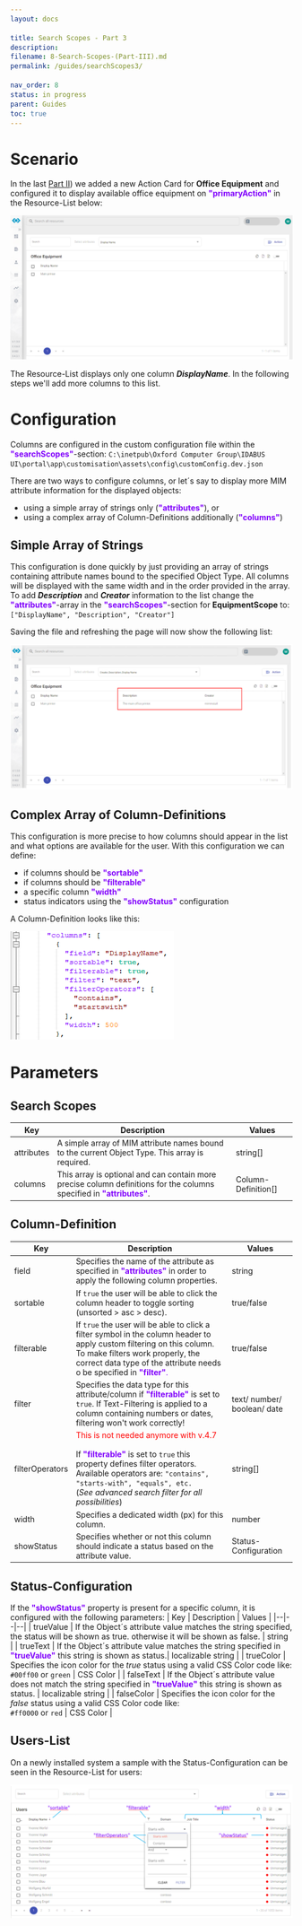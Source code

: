 ```yaml
---
layout: docs

title: Search Scopes - Part 3
description:
filename: 8-Search-Scopes-(Part-III).md
permalink: /guides/searchScopes3/

nav_order: 8
status: in progress
parent: Guides
toc: true
---
```


# Scenario

In the last [Part II](/guides/searchScopes2/)) we added a new Action Card for **Office Equipment** and configured it to display available office equipment on <span style="color: #8000FC">**"primaryAction"**</span> in the Resource-List below:

![image.png](/img/image-c3fe09de-7790-425f-90e1-888825036330.png)


The Resource-List displays only one column _**DisplayName**_. In the following steps we'll add more columns to this list.

# Configuration

Columns are configured in the custom configuration file within the <span style="color: #8000FC">**"searchScopes"**</span>-section:
`C:\inetpub\Oxford Computer Group\IDABUS UI\portal\app\customisation\assets\config\customConfig.dev.json`

There are two ways to configure columns, or let´s say to display more MIM attribute information for the displayed objects:

- using a simple array of strings only (<span style="color: #8000FC">**"attributes"**</span>), or
- using a complex array of Column-Definitions additionally (<span style="color: #8000FC">**"columns"**</span>)

## Simple Array of Strings

This configuration is done quickly by just providing an array of strings containing attribute names bound to the specified Object Type. All columns will be displayed with the same width and in the order provided in the array. To add _**Description**_ and _**Creator**_ information to the list change the <span style="color: #8000FC">**"attributes"**</span>-array in the <span style="color: #8000FC">**"searchScopes"**</span>-section for **EquipmentScope** to:<br>
`["DisplayName", "Description", "Creator"]`

Saving the file and refreshing the page will now show the following list:

![image.png](/img/image-6cbadc42-3e0a-4331-be17-3c5b215b94f4.png)

## Complex Array of Column-Definitions

This configuration is more precise to how columns should appear in the list and what options are available for the user. With this configuration we can define:

- if columns should be <span style="color: #8000FC">**"sortable"**</span>
- if columns should be <span style="color: #8000FC">**"filterable"**</span>
- a specific column <span style="color: #8000FC">**"width"**</span>
- status indicators using the <span style="color: #8000FC">**"showStatus"**</span> configuration

A Column-Definition looks like this:

![image.png](/img/image-38922511-5a2d-4ea4-bdad-e8533c08f47b.png)

# Parameters
## Search Scopes

| Key | Description | Values |
|--|--|--|
| attributes | A simple array of MIM attribute names bound to the current Object Type. This array is required. | string[] |
| columns | This array is optional and can contain more precise column definitions for the columns specified in <span style="color: #8000FC">**"attributes"**</span>. | Column-Definition[] |

## Column-Definition

| Key | Description | Values |
|--|--|--|
| field | Specifies the name of the attribute as specified in <span style="color: #8000FC">**"attributes"**</span> in order to apply the following column properties. | string |
| sortable | If `true` the user will be able to click the column header to toggle sorting (unsorted > asc > desc). | true/false |
| filterable | If `true` the user will be able to click a filter symbol in the column header to apply custom filtering on this column. To make filters work properly, the correct data type of the attribute needs o be specified in <span style="color: #8000FC">**"filter"**. | true/false |
| filter | Specifies the data type for this attribute/column if <span style="color: #8000FC">**"filterable"**</span> is set to `true`. If Text-Filtering is applied to a column containing numbers or dates, filtering won't work correctly! | text/ number/ boolean/ date |
| filterOperators | <span style="color:red">This is not needed anymore with v.4.7 <br><br> </span> If <span style="color: #8000FC">**"filterable"**</span> is set to `true` this property defines filter operators. <br> Available operators are: `"contains", "starts-with", "equals", etc.` <br>(_See advanced search filter for all possibilities_)| string[] |
| width | Specifies a dedicated width (px) for this column. | number |
| showStatus | Specifies whether or not this column should indicate a status based on the attribute value. | Status-Configuration |

## Status-Configuration

If the <span style="color: #8000FC">**"showStatus"**</span> property is present for a specific column, it is configured with the following parameters:
| Key | Description | Values |
|--|--|--|
| trueValue | If the Object´s attribute value matches the string specified, the status will be shown as true. otherwise it will be shown as false. | string |
| trueText | If the Object´s attribute value matches the string specified in <span style="color: #8000FC">**"trueValue"**</span> this string is shown as status.| localizable string |
| trueColor | Specifies the icon color for the _true_ status using a valid CSS Color code like:<br>`#00ff00` or `green` | CSS Color |
| falseText | If the Object´s attribute value does not match the string specified in <span style="color: #8000FC">**"trueValue"**</span> this string is shown as status. | localizable string |
| falseColor | Specifies the icon color for the _false_ status using a valid CSS Color code like:<br>`#ff0000` or `red` | CSS Color |

## Users-List

On a newly installed system a sample with the Status-Configuration can be seen in the Resource-List for users:

![image.png](/img/image-543460c4-3c38-40ce-b35a-06b9d74caaa1.png)
